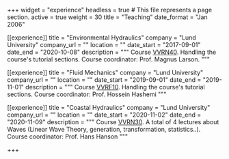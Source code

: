 +++
widget = "experience"
headless = true  # This file represents a page section.
active = true
weight = 30
title = "Teaching"
date_format = "Jan 2006"

[[experience]]
  title = "Environmental Hydraulics"
  company = "Lund University"
  company_url = ""
  location = ""
  date_start = "2017-09-01"
  date_end = "2020-10-08"
  description = """
  Course [VVRN40](http://www.tvrl.lth.se/utbildning/courses/vvrn40/).
  Handling the course's tutorial sections.
  Course coordinator: Prof. Magnus Larson.
  """

[[experience]]
  title = "Fluid Mechanics"
  company = "Lund University"
  company_url = ""
  location = ""
  date_start = "2019-09-01"
  date_end = "2019-11-01"
  description = """
  Course [VVRF10](http://www.tvrl.lth.se/utbildning/courses/vvrf10/).
  Handling the course's tutorial sections.
  Course coordinator: Prof. Hossein Hashemi
  """
  
[[experience]]
  title = "Coastal Hydraulics"
  company = "Lund University"
  company_url = ""
  location = ""
  date_start = "2020-11-02"
  date_end = "2020-11-09"
  description = """
  Course [VVRN30](http://www.tvrl.lth.se/utbildning/courses/vvrn30/).
  A total of 4 lectures about Waves (Linear Wave Theory, generation, transformation, statistics..).
  Course coordinator: Prof. Hans Hanson
  """
  
+++
